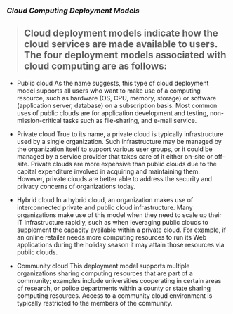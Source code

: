 ### *Cloud Computing Deployment Models*

> ## Cloud deployment models indicate how the cloud services are made available to users. The four deployment models associated with cloud computing are as follows:

- Public cloud As the name suggests, this type of cloud deployment model supports all users who want to make use of a 
computing resource, such as hardware (OS, CPU, memory, storage) or software 
(application server, database) on a subscription basis. Most common uses of public clouds are for application development and testing, non-mission-critical tasks such as file-sharing, and e-mail service.

- Private cloud True to its name, a private cloud is typically infrastructure used by a single organization. Such infrastructure may be managed by
the organization itself to support various user groups, or it could be managed by a service provider that takes care of it either 
on-site or off-site. Private clouds are more expensive than public clouds due to the capital expenditure involved in acquiring and maintaining them. However, private clouds are better able to address the security and privacy concerns of organizations today.

- Hybrid cloud In a hybrid cloud, an organization makes use of interconnected private and public cloud infrastructure. Many organizations make use of this model when they need to scale up their IT infrastructure rapidly, such as when leveraging public clouds to supplement the capacity available within a private cloud. For example, if an online retailer needs more computing resources to run its Web applications during the holiday season it may attain those resources via public clouds.

- Community cloud This deployment model supports multiple organizations sharing computing resources that are part of a community; examples include universities cooperating in certain areas of research, or police departments within a county or state sharing computing resources. Access to a community cloud environment is typically restricted to the members of the community.
